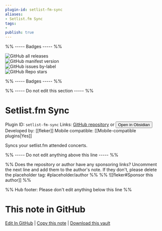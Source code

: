```yaml
---
plugin-id: setlist-fm-sync
aliases:
- Setlist.fm Sync
tags: 
- 
publish: true
---
```


%% ----- Badges ----- %%

![GitHub all releases](https://img.shields.io/github/downloads/fleker/setlist-for-obsidian/total?color=573E7A&logo=github&style=for-the-badge)   
![GitHub manifest version](https://img.shields.io/github/manifest-json/v/fleker/setlist-for-obsidian?color=573E7A&logo=github&style=for-the-badge)   
![GitHub issues by-label](https://img.shields.io/github/issues/fleker/setlist-for-obsidian/help%20wanted?color=573E7A&logo=github&style=for-the-badge)   
![GitHub Repo stars](https://img.shields.io/github/stars/fleker/setlist-for-obsidian?color=573E7A&logo=github&style=for-the-badge)

%% ----- Badges ----- %%

%% ----- Do not edit this section ----- %%

# Setlist.fm Sync

Plugin ID: `setlist-fm-sync`
Links: [GitHub repository](https://github.com/fleker/setlist-for-obsidian) or [<button id=HH>Open in Obsidian</button>](obsidian://show-plugin?id=setlist-fm-sync)
Developed by: [[fleker]]
Mobile compatible: [[Mobile-compatible plugins|Yes]]

Syncs your setlist.fm attended concerts.

%% ----- Do not edit anything above this line ----- %% 

%% Does the repository or author have any sponsoring links? Uncomment the next line and add them to the author's note. If they don't, please delete the placeholder tag: #placeholder/author %%
%% ![[fleker#Sponsor this author]] %%

%% Hub footer: Please don't edit anything below this line %%

# This note in GitHub

<span class="git-footer">[Edit In GitHub](https://github.dev/obsidian-community/obsidian-hub/blob/main/02%20-%20Community%20Expansions/02.05%20All%20Community%20Expansions/Plugins/setlist-fm-sync.md "git-hub-edit-note") | [Copy this note](https://raw.githubusercontent.com/obsidian-community/obsidian-hub/main/02%20-%20Community%20Expansions/02.05%20All%20Community%20Expansions/Plugins/setlist-fm-sync.md "git-hub-copy-note") | [Download this vault](https://github.com/obsidian-community/obsidian-hub/archive/refs/heads/main.zip "git-hub-download-vault") </span>
